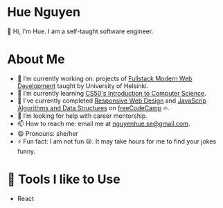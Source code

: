 # Hue Nguyen
:wave: Hi, I'm Hue. I am a self-taught software engineer.

# About Me

- 🔭 I’m currently working on: projects of [Fullstack Modern Web Development](https://fullstackopen.com/en/#course-contents) taught by University of Helsinki.
- 🌱 I’m currently learning [CS50's Introduction to Computer Science](https://learning.edx.org/course/course-v1:HarvardX+CS50+X/block-v1:HarvardX+CS50+X+type@sequential+block@3c550787b1d1470bbdba91d14392bd43/block-v1:HarvardX+CS50+X+type@vertical+block@ffc346411661409a901306ca7c2b7b54).
- :flight_arrival: I've currently completed [Responsive Web Design](https://www.freecodecamp.org/learn/2022/responsive-web-design/) and [JavaScrip Algorithms and Data Structures](https://www.freecodecamp.org/learn/javascript-algorithms-and-data-structures/) on [freeCodeCamp](https://www.freecodecamp.org/) :fire:.
- 🤔 I’m looking for help with career mentorship.
- 📫 How to reach me: email me at nguyenhue.se@gmail.com.
- 😄 Pronouns: she/her
- ⚡ Fun fact: I am not fun :cry:. It may take hours for me to find your jokes funny.

# :wrench: Tools I like to Use
- React
